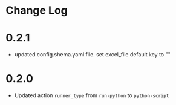 # Change Log

# 0.2.1
- updated config.shema.yaml file. set excel_file default key to ""
  
# 0.2.0

- Updated action `runner_type` from `run-python` to `python-script`

